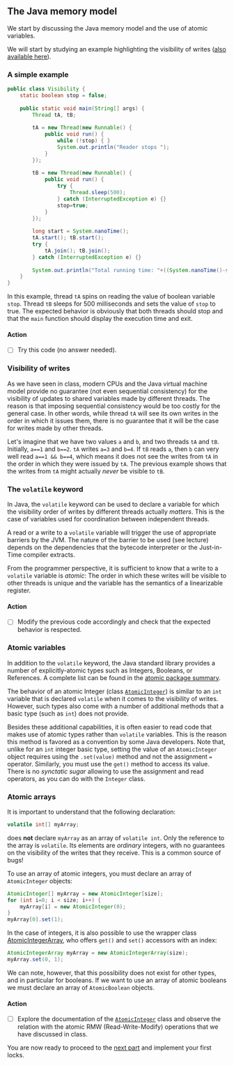 ## The Java memory model

We start by discussing the Java memory model and the use of atomic variables.

We will start by studying an example highlighting the visibility of writes ([also available here](src/impact_volatile/Volatile.java)).

### A simple example

```Java
public class Visibility {
	static boolean stop = false;
	
	public static void main(String[] args) {
		Thread tA, tB;
		
		tA = new Thread(new Runnable() {
			public void run() {
				while (!stop) { }
				System.out.println("Reader stops ");
			}
		});
		
		tB = new Thread(new Runnable() {
			public void run() {
				try {
					Thread.sleep(500);
				} catch (InterruptedException e) {}
				stop=true;
			}
		});
		
		long start = System.nanoTime();
		tA.start(); tB.start();
		try {
			tA.join(); tB.join();
		} catch (InterruptedException e) {}
		
		System.out.println("Total running time: "+((System.nanoTime()-start)/1000000)+" ms.");
	}
}

```

In this example, thread `tA` spins on reading the value of boolean variable `stop`.
Thread `tB` sleeps for 500 milliseconds and sets the value of `stop` to true.
The expected behavior is obviously that both threads should stop and that the `main` function should display the execution time and exit.

#### Action

- [ ] Try this code (no answer needed).

### Visibility of writes

As we have seen in class, modern CPUs and the Java virtual machine model provide no guarantee (not even sequential consistency) for the visibility of updates to shared variables made by different threads.
The reason is that imposing sequential consistency would be too costly for the general case.
In other words, while thread `tA` will see its own writes in the order in which it issues them, there is no guarantee that it will be the case for writes made by other threads.

Let's imagine that we have two values `a` and `b`, and two threads `tA` and `tB`.
Initially, `a==1` and `b==2`.
`tA` writes `a=3` and `b=4`.
If `tB` reads `a`, then `b` can very well read `a==1 && b==4`, which means it does not see the writes from `tA` in the order in which they were issued by `tA`.
The previous example shows that the writes from `tA` might actually *never* be visible to `tB`.

### The `volatile` keyword

In Java, the `volatile` keyword can be used to declare a variable for which the visibility order of writes by different threads actually *matters*.
This is the case of variables used for coordination between independent threads.

A read or a write to a `volatile` variable will trigger the use of appropriate barriers by the JVM.
The nature of the barrier to be used (see lecture) depends on the dependencies that the bytecode interpreter or the Just-in-Time compiler extracts.

From the programmer perspective, it is sufficient to know that a write to a `volatile` variable is *atomic*: The order in which these writes will be visible to other threads is unique and the variable has the semantics of a linearizable register.

#### Action

- [ ] Modify the previous code accordingly and check that the expected behavior is respected.

### Atomic variables

In addition to the `volatile` keyword, the Java standard library provides a number of explicitly-atomic types such as Integers, Booleans, or References.
A complete list can be found in the [atomic package summary](https://docs.oracle.com/javase/9/docs/api/java/util/concurrent/atomic/package-summary.html).

The behavior of an atomic Integer (class [`AtomicInteger`](https://docs.oracle.com/javase/9/docs/api/java/util/concurrent/atomic/AtomicInteger.html)) is similar to an `int` variable that is declared `volatile` when it comes to the visibility of writes.
However, such types also come with a number of additional methods that a basic type (such as `int`) does not provide.

Besides these additional capabilities, it is often easier to read code that makes use of atomic types rather than `volatile` variables.
This is the reason this method is favored as a convention by some Java developers.
Note that, unlike for an `int` integer basic type, setting the value of an `AtomicInteger` object requires using the `.set(value)` method and not the assignment `=` operator.
Similarly, you must use the `get()` method to access its value.
There is no *synctatic sugar* allowing to use the assignment and read operators, as you can do with the `Integer` class.

### Atomic arrays

It is important to understand that the following declaration:

```Java
volatile int[] myArray;
```

does **not** declare `myArray` as an array of `volatile int`.
Only the reference to the array is `volatile`.
Its elements are *ordinary* integers, with no guarantees on the visibility of the writes that they receive.
This is a common source of bugs!

To use an array of atomic integers, you must declare an array of `AtomicInteger` objects:

```Java
AtomicInteger[] myArray = new AtomicInteger[size];
for (int i=0; i < size; i++) {
	myArray[i] = new AtomicInteger(0);
}
myArray[0].set(1);
```

In the case of integers, it is also possible to use the wrapper class [AtomicIntegerArray](https://docs.oracle.com/javase/9/docs/api/java/util/concurrent/atomic/AtomicIntegerArray.html), who offers `get()` and `set()` accessors with an index:

```Java
AtomicIntegerArray myArray = new AtomicIntegerArray(size);
myArray.set(0, 1);
```

We can note, however, that this possibility does not exist for other types, and in particular for booleans.
If we want to use an array of atomic booleans we must declare an array of `AtomicBoolean` objects.

#### Action

- [ ] Explore the documentation of the [`AtomicInteger`](https://docs.oracle.com/javase/9/docs/api/java/util/concurrent/atomic/AtomicInteger.html) class and observe the relation with the atomic RMW (Read-Write-Modify) operations that we have discussed in class.

You are now ready to proceed to the [next part](ClassicalLocks.md) and implement your first locks.
